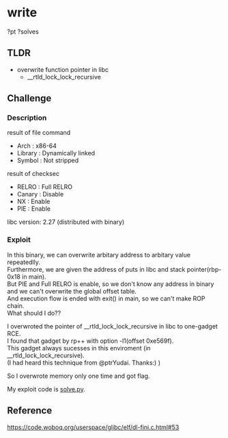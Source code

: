 # write 
?pt ?solves

## TLDR
* overwrite function pointer in libc 
	* \_\_rtld\_lock\_lock\_recursive 

## Challenge
### Description
result of file command
* Arch    : x86-64
* Library : Dynamically linked
* Symbol  : Not stripped

result of checksec
* RELRO  : Full RELRO
* Canary : Disable
* NX     : Enable
* PIE    : Enable

libc version: 2.27 (distributed with binary)
### Exploit 
In this binary, we can overwrite arbitary address to arbitary value repeatedlly.  
Furthermore, we are given the address of puts in libc and stack pointer(rbp-0x18 in main).  
But PIE and Full RELRO is enable, so we don't know any address in binary and we can't overwrite the global offset table.  
And execution flow is ended with exit() in main, so we can't make ROP chain.  
What should I do??

I overwroted the pointer of \_\_rtld\_lock\_lock\_recursive in libc to one-gadget RCE.  
I found that gadget by rp++ with option -l1(offset 0xe569f).  
This gadget always sucesses in this enviroment (in \_\_rtld\_lock\_lock\_recursive).  
(I had heard this technique from @ptrYudai. Thanks:) )

So I overwrote memory only one time and got flag.

My exploit code is [solve.py](https://github.com/kam1tsur3/2020_CTF/blob/master/bytebandits/pwn/write/solve.py).

## Reference
https://code.woboq.org/userspace/glibc/elf/dl-fini.c.html#53
